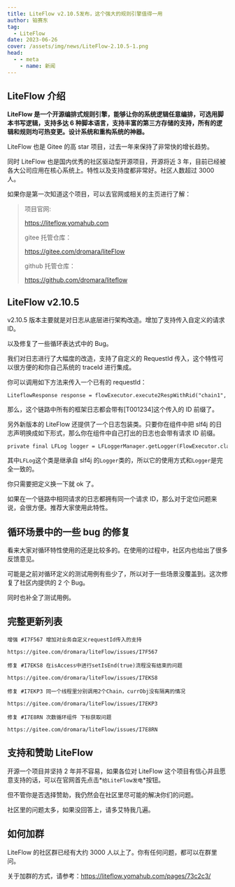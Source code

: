 ```yaml
---
title: LiteFlow v2.10.5发布，这个强大的规则引擎值得一用
author: 铂赛东
tag:
  - LiteFlow
date: 2023-06-26
cover: /assets/img/news/LiteFlow-2.10.5-1.png
head:
  - - meta
    - name: 新闻
---
```


## LiteFlow 介绍

**LiteFlow 是一个开源编排式规则引擎，能够让你的系统逻辑任意编排，可选用脚本书写逻辑，支持多达 6 种脚本语言，支持丰富的第三方存储的支持，所有的逻辑和规则均可热变更。设计系统和重构系统的神器。**

LiteFlow 也是 Gitee 的高 star 项目，过去一年来保持了非常快的增长趋势。

同时 LiteFlow 也是国内优秀的社区驱动型开源项目，开源将近 3 年，目前已经被各大公司应用在核心系统上。特性以及支持度都非常好。社区人数超过 3000 人。

如果你是第一次知道这个项目，可以去官网或相关的主页进行了解：

> 项目官网:
>
> https://liteflow.yomahub.com
>
> gitee 托管仓库：
>
> https://gitee.com/dromara/liteFlow
>
> github 托管仓库：
>
> https://github.com/dromara/liteflow

## LiteFlow v2.10.5

v2.10.5 版本主要就是对日志从底层进行架构改造。增加了支持传入自定义的请求 ID。

以及修复了一些循环表达式中的 Bug。

我们对日志进行了大幅度的改造，支持了自定义的 RequestId 传入，这个特性可以很方便的和你自己系统的 traceId 进行集成。

你可以调用如下方法来传入一个已有的 requestId：

```
LiteflowResponse response = flowExecutor.execute2RespWithRid("chain1", arg, "T001234", YourContext.class);
```

那么，这个链路中所有的框架日志都会带有\[T001234\]这个传入的 ID 前缀了。

另外新版本的 LiteFlow 还提供了一个日志包装类。只要你在组件中把 slf4j 的日志声明换成如下形式，那么你在组件中自己打出的日志也会带有请求 ID 前缀。

```
private final LFLog logger = LFLoggerManager.getLogger(FlowExecutor.class);
```

其中`LFLog`这个类是继承自 slf4j 的`Logger`类的，所以它的使用方式和`Logger`是完全一致的。

你只需要把定义换一下就 ok 了。

如果在一个链路中相同请求的日志都拥有同一个请求 ID，那么对于定位问题来说，会很方便。推荐大家使用此特性。

## 循环场景中的一些 bug 的修复

看来大家对循环特性使用的还是比较多的。在使用的过程中，社区内也给出了很多反馈意见。

可能是之前对循环定义的测试用例有些少了，所以对于一些场景没覆盖到。这次修复了社区内提供的 2 个 Bug。

同时也补全了测试用例。

## 完整更新列表

```
增强 #I7F567 增加对业务自定义requestId传入的支持

https://gitee.com/dromara/liteFlow/issues/I7F567

修复 #I7EKS8 在isAccess中进行setIsEnd(true)流程没有结束的问题

https://gitee.com/dromara/liteFlow/issues/I7EKS8

修复 #I7EKP3 同一个线程里分别调用2个Chain，currObj没有隔离的情况

https://gitee.com/dromara/liteFlow/issues/I7EKP3

修复 #I7E8RN 次数循环组件 下标获取问题

https://gitee.com/dromara/liteFlow/issues/I7E8RN
```

## 支持和赞助 LiteFlow

开源一个项目并坚持 2 年并不容易，如果各位对 LiteFlow 这个项目有信心并且愿意支持的话，可以在官网首先点击\*`给LiteFlow发电`\*按钮。

但不管你是否选择赞助，我仍然会在社区里尽可能的解决你们的问题。

社区里的问题太多，如果没回答上，请多艾特我几遍。

## 如何加群

LiteFlow 的社区群已经有大约 3000 人以上了。你有任何问题，都可以在群里问。

关于加群的方式，请参考：https://liteflow.yomahub.com/pages/73c2c3/
